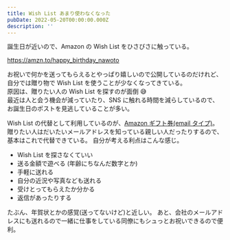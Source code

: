 ```yaml
---
title: Wish List あまり使わなくなった
pubDate: 2022-05-20T00:00:00.000Z
description: ''
---
```


誕生日が近いので、Amazon の Wish List をひさびさに触っている。

https://amzn.to/happy_birthday_nawoto

お祝いで何かを送ってもらえるとやっぱり嬉しいので公開しているのだけれど、自分では贈り物で Wish List を使うことが少なくなってきている。  
原因は、贈りたい人の Wish List を探すのが面倒 😅  
最近は人と会う機会が減っていたり、SNS に触れる時間を減らしているので、お誕生日のポストを見逃していることが多い。

Wish List の代替として利用しているのが、[Amazon ギフト券(email タイプ)](https://amzn.to/3831O8D)。
贈りたい人はだいたいメールアドレスを知っている親しい人だったりするので、基本はこれで代替できている。
自分が考える利点はこんな感じ。

- Wish List を探さなくていい
- 送る金額で遊べる (年齢にちなんだ数字とか)
- 手軽に送れる
- 自分の近況や写真なども送れる
- 受けとってもらえたか分かる
- 返信があったりする

たぶん、年賀状とかの感覚(送ってないけど)と近しい。
あと、会社のメールアドレスにも送れるので一緒に仕事をしている同僚にもシュっとお祝いできるので便利。
